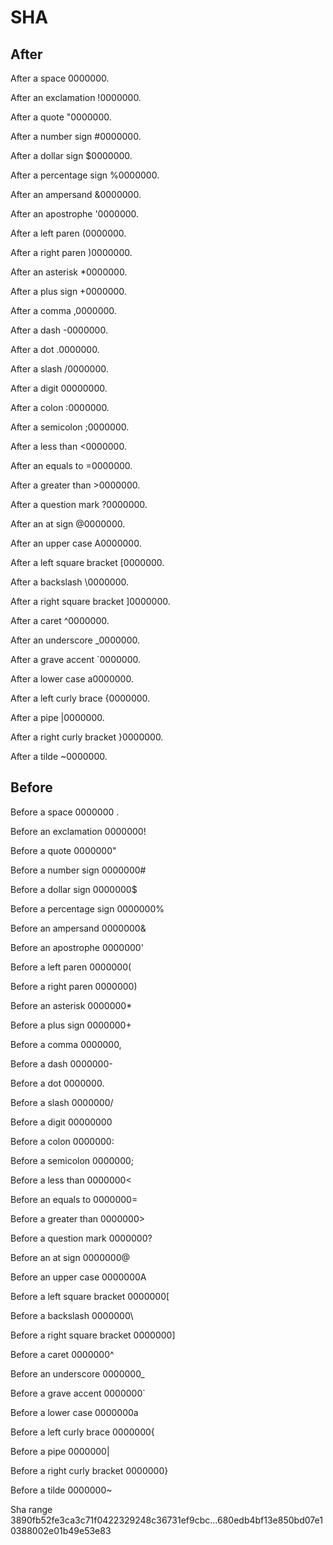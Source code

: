 # SHA

## After

After a space 0000000.

After an exclamation !0000000.

After a quote "0000000.

After a number sign #0000000.

After a dollar sign $0000000.

After a percentage sign %0000000.

After an ampersand &0000000.

After an apostrophe '0000000.

After a left paren (0000000.

After a right paren )0000000.

After an asterisk *0000000.

After a plus sign +0000000.

After a comma ,0000000.

After a dash -0000000.

After a dot .0000000.

After a slash /0000000.

After a digit 00000000.

After a colon :0000000.

After a semicolon ;0000000.

After a less than <0000000.

After an equals to =0000000.

After a greater than >0000000.

After a question mark ?0000000.

After an at sign @0000000.

After an upper case A0000000.

After a left square bracket [0000000.

After a backslash \0000000.

After a right square bracket ]0000000.

After a caret ^0000000.

After an underscore _0000000.

After a grave accent `0000000.

After a lower case a0000000.

After a left curly brace {0000000.

After a pipe |0000000.

After a right curly bracket }0000000.

After a tilde ~0000000.

## Before

Before a space 0000000 .

Before an exclamation 0000000!

Before a quote 0000000"

Before a number sign 0000000#

Before a dollar sign 0000000$

Before a percentage sign 0000000%

Before an ampersand 0000000&

Before an apostrophe 0000000'

Before a left paren 0000000(

Before a right paren 0000000)

Before an asterisk 0000000*

Before a plus sign 0000000+

Before a comma 0000000,

Before a dash 0000000-

Before a dot 0000000.

Before a slash 0000000/

Before a digit 00000000

Before a colon 0000000:

Before a semicolon 0000000;

Before a less than 0000000<

Before an equals to 0000000=

Before a greater than 0000000>

Before a question mark 0000000?

Before an at sign 0000000@

Before an upper case 0000000A

Before a left square bracket 0000000[

Before a backslash 0000000\

Before a right square bracket 0000000]

Before a caret 0000000^

Before an underscore 0000000_

Before a grave accent 0000000`

Before a lower case 0000000a

Before a left curly brace 0000000{

Before a pipe 0000000|

Before a right curly bracket 0000000}

Before a tilde 0000000~

Sha range 3890fb52fe3ca3c71f0422329248c36731ef9cbc...680edb4bf13e850bd07e10388002e01b49e53e83